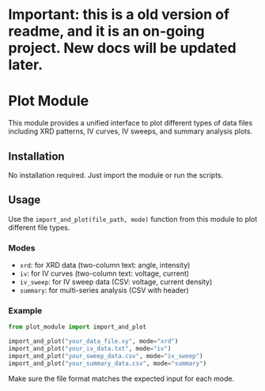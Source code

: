# Important: this is a old version of readme, and it is an on-going project. New docs will be updated later.
# Plot Module

This module provides a unified interface to plot different types of data files including XRD patterns, IV curves, IV sweeps, and summary analysis plots.

## Installation

No installation required. Just import the module or run the scripts.

## Usage

Use the `import_and_plot(file_path, mode)` function from this module to plot different file types.

### Modes
- `xrd`: for XRD data (two-column text: angle, intensity)
- `iv`: for IV curves (two-column text: voltage, current)
- `iv_sweep`: for IV sweep data (CSV: voltage, current density)
- `summary`: for multi-series analysis (CSV with header)

### Example

```python
from plot_module import import_and_plot

import_and_plot("your_data_file.xy", mode="xrd")
import_and_plot("your_iv_data.txt", mode="iv")
import_and_plot("your_sweep_data.csv", mode="iv_sweep")
import_and_plot("your_summary_data.csv", mode="summary")
```

Make sure the file format matches the expected input for each mode.

